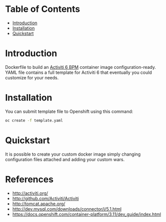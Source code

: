 # Table of Contents
- [Introduction](#introduction)
- [Installation](#installation)
- [Quickstart](#quickstart)


# Introduction

Dockerfile to build an [Activiti 6 BPM](#http://www.activiti.org/) container image configuration-ready. YAML file contains a full template for Activiti 6 that eventually you could customize for your needs.


# Installation

You can submit template file to Openshift using this command:

```bash
oc create -f template.yaml
```

# Quickstart

It is possible to create your custom docker image simply changing configuration files attached and adding your custom wars.

# References

* http://activiti.org/
* http://github.com/Activiti/Activiti
* http://tomcat.apache.org/
* http://dev.mysql.com/downloads/connector/j/5.1.html
* https://docs.openshift.com/container-platform/3.11/dev_guide/index.html